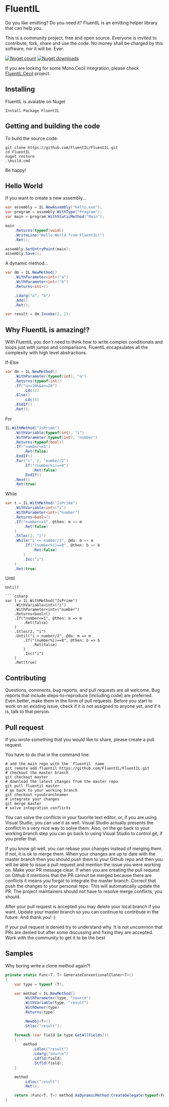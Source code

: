 # FluentIL
Do you like emitting? Do you need it? FluentIL is an emitting helper library that can help you.

This is a community project, free and open source. Everyone is invited to contribute, fork, share and use the code. No money shall be charged by this software, nor it will be. Ever.

[![Nuget count](http://img.shields.io/nuget/v/fluentil.svg)](https://www.nuget.org/packages/fluentil/)
[![Nuget downloads](http://img.shields.io/nuget/dt/fluentil.svg)](https://www.nuget.org/packages/fluentil/)

If you are looking for some Mono.Cecil integration, please check [FluentIL.Cecil](http://github.com/fluentil/fluentil.cecil) project.

## Installing

FluentIL is avaiable on Nuget

````shell
Install-Package FluentIL
````

## Getting and building the code

To build the source code:

````shell
git clone https://github.com/FluentIL/FluentIL.git
cd FluentIL
nuget restore
.\build.cmd
````

Be happy!

## Hello World

If you want to create a new assembly...

````csharp
var assembly = IL.NewAssembly("hello.exe");
var program = assembly.WithType("Program");
var main = program.WithStaticMethod("Main");

main
    .Returns(typeof(void))
    .WriteLine("Hello World from FluentIL!")
    .Ret();

assembly.SetEntryPoint(main);
assembly.Save();
````

A dynamic method...

````csharp
var dm = IL.NewMethod()
    .WithParameter<int>("a")
    .WithParameter<int>("b")
    .Returns<int>()

    .Ldarg("a", "b")
    .Add()
    .Ret();

var result = dm.Invoke(2, 2);
````

## Why FluentIL is amazing!?

With FluentIL you don't need to think how to write complex conditionals and loops just with jumps and comparisons. FluentIL encapsulates all the complexity with high level abstractions.

If-Else

````csharp
var dm = IL.NewMethod()
    .WithParameter(typeof(int), "a")
    .Returns(typeof(int))
    .If("a>=10&&a<=20")
        .Ldc(2)
    .Else()
        .Ldc(4)
    .EndIf()
    .Ret(); 
````

For

````csharp
IL.WithMethod("IsPrime")
    .WithVariable(typeof(int), "i")
    .WithParameter(typeof(int), "number")
    .Returns(typeof(bool))
    .If("number<=1")
        .Ret(false)
    .EndIf()
    .For("i", 2, "number/2")
        .If("(number%i)==0")
            .Ret(false)
        .EndIf()
    .Next()
    .Ret(true)
````

While

````csharp
var t = IL.WithMethod("IsPrime")
    .WithVariable<int>("i")
    .WithParameter<int>("number")
    .Returns<bool>()
    .If("number<=1", @then: m => m
        .Ret(false)
    )
    .Stloc(2, "i")
    .While("i <= number/2", @do: m => m
        .If("(number%i)==0", @then: b => b
            .Ret(false)
        )
        .Inc("i")
    )
    .Ret(true)
````

Until

````
Until?

````csharp
var t = IL.WithMethod("IsPrime")
    .WithVariable<int>("i")
    .WithParameter<int>("number")
    .Returns<bool>()
    .If("number<=1", @then: m => m
        .Ret(false)
    )
    .Stloc(2, "i")
    .Until("i > number/2", @do: m => m
        .If("(number%i)==0", @then: b => b
            .Ret(false)
        )
        .Inc("i")
    )
    .Ret(true)
````



## Contributing

Questions, comments, bug reports, and pull requests are all welcome. Bug reports that include steps-to-reproduce (including code) are preferred. Even better, make them in the form of pull requests. Before you start to work on an existing issue, check if it is not assigned to anyone yet, and if it is, talk to that person.

## Pull request

If you wrote something that you would like to share, please create a pull request.

You have to do that in the command line:

````shell
# add the main repo with the `fluentil` name
git remote add fluentil https://github.com/FluentIL/FluentIL.git
# checkout the master branch
git checkout master
# download the latest changes from the master repo
git pull fluentil master
# go back to your working branch
git checkout <youbranchname>
# integrate your changes
git merge master
# solve integration conflicts
````

You can solve the conflicts in your favorite text editor, or, if you are using Visual Studio, you can use it as well. Visual Studio actually presents the conflict in a very nice way to solve them. Also, on the go back to your working branch step you can go back to using Visual Studio to control git, if you prefer that.

If you know git well, you can rebase your changes instead of merging them. If not, it is ok to merge them. When your changes are up to date with the master branch then you should push them to your Github repo and then you will be able to issue a pull request and mention the issue you were working on. Make your PR message clear. If when you are creating the pull request on Github it mentions that the PR cannot be merged because there are conflicts it means you forgot to integrate the master branch. Correct that push the changes to your personal repo. This will automatically update the PR. The project maintainers should not have to resolve merge conflicts, you should.

After your pull request is accepted you may delete your local branch if you want. Update your master branch so you can continue to contribute in the future. And thank you! :)

If your pull request is denied try to understand why. It is not uncommon that PRs are denied but after some discussing and fixing they are accepted. Work with the community to get it to be the best 

## Samples

Why boring write a clone method again?!

````csharp
private static Func<T, T> GenerateConventionalCloner<T>()
{
    var type = typeof (T);

    var method = IL.NewMethod()
        .WithParameter(type, "source")
        .WithVariable(type, "result")
        .WithOwner(type)
        .Returns(type)

        .Newobj<T>()
        .Stloc("result");

    foreach (var field in type.GetAllFields())
    {
        method
            .Ldloc("result")
            .Ldarg("source")
            .Ldfld(field)
            .Stfld(field);
    }

    method
        .Ldloc("result")
        .Ret();

    return (Func<T, T>) method.AsDynamicMethod.CreateDelegate(typeof(Func<T, T>));
}
````


